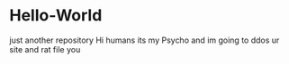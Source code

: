 # Hello-World
just another repository
Hi humans its my Psycho and im going to ddos ur site and rat file you

